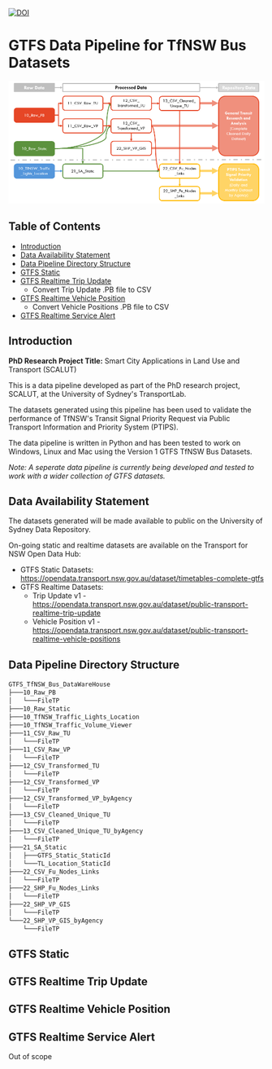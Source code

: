[![DOI](https://zenodo.org/badge/383683218.svg)](https://zenodo.org/badge/latestdoi/383683218)
# GTFS Data Pipeline for TfNSW Bus Datasets
![Pipeline](GTFS_TfNSW_Bus_Data_Pipeline_v211023.png)


## Table of Contents
* [Introduction](#introduction)
* [Data Availability Statement](#data-availability-statement)
* [Data Pipeline Directory Structure](#data-pipeline-directory-structure)
* [GTFS Static](#gtfs-static)
* [GTFS Realtime Trip Update](#gtfs-realtime-trip-update)
  - Convert Trip Update .PB file to CSV
* [GTFS Realtime Vehicle Position](#gtfs-realtime-vehicle-position)
  - Convert Vehicle Positions .PB file to CSV
* [GTFS Realtime Service Alert](#gtfs-realtime-service-alert)


## Introduction

**PhD Research Project Title:** Smart City Applications in Land Use and Transport (SCALUT)

This is a data pipeline developed as part of the PhD research project, SCALUT, at the University of Sydney's TransportLab. 

The datasets generated using this pipeline has been used to validate the performance of TfNSW's Transit Signal Priority Request via Public Transport Information and Priority System (PTIPS).

The data pipeline is written in Python and has been tested to work on Windows, Linux and Mac using the Version 1 GTFS TfNSW Bus Datasets. 

*Note: A seperate data pipeline is currently being developed and tested to work with a wider collection of GTFS datasets.*

## Data Availability Statement

The datasets generated will be made available to public on the University of Sydney Data Repository. 

On-going static and realtime datasets are available on the Transport for NSW Open Data Hub:
* GTFS Static Datasets: https://opendata.transport.nsw.gov.au/dataset/timetables-complete-gtfs
* GTFS Realtime Datasets: 
  * Trip Update v1 - https://opendata.transport.nsw.gov.au/dataset/public-transport-realtime-trip-update
  * Vehicle Position v1 - https://opendata.transport.nsw.gov.au/dataset/public-transport-realtime-vehicle-positions

## Data Pipeline Directory Structure
```
GTFS_TfNSW_Bus_DataWareHouse
├───10_Raw_PB
│   └───FileTP
├───10_Raw_Static
├───10_TfNSW_Traffic_Lights_Location
├───10_TfNSW_Traffic_Volume_Viewer
├───11_CSV_Raw_TU
│   └───FileTP
├───11_CSV_Raw_VP
│   └───FileTP
├───12_CSV_Transformed_TU
│   └───FileTP
├───12_CSV_Transformed_VP
│   └───FileTP
├───12_CSV_Transformed_VP_byAgency
│   └───FileTP
├───13_CSV_Cleaned_Unique_TU
│   └───FileTP
├───13_CSV_Cleaned_Unique_TU_byAgency
│   └───FileTP
├───21_SA_Static
│   ├───GTFS_Static_StaticId
│   └───TL_Location_StaticId
├───22_CSV_Fu_Nodes_Links
│   └───FileTP
├───22_SHP_Fu_Nodes_Links
│   └───FileTP
├───22_SHP_VP_GIS
│   └───FileTP
└───22_SHP_VP_GIS_byAgency
    └───FileTP
```

## GTFS Static

## GTFS Realtime Trip Update

## GTFS Realtime Vehicle Position

## GTFS Realtime Service Alert
Out of scope





